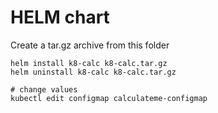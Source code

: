 # HELM chart

Create a tar.gz archive from this folder

```
helm install k8-calc k8-calc.tar.gz
helm uninstall k8-calc k8-calc.tar.gz

# change values
kubectl edit configmap calculateme-configmap
```
